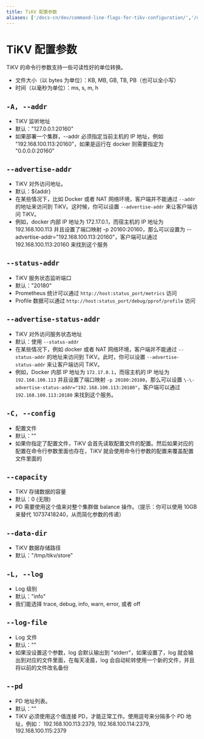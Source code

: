 ```yaml
---
title: TiKV 配置参数
aliases: ['/docs-cn/dev/command-line-flags-for-tikv-configuration/','/docs-cn/dev/reference/configuration/tikv-server/configuration/']
---
```


# TiKV 配置参数

TiKV 的命令行参数支持一些可读性好的单位转换。

+ 文件大小（以 bytes 为单位）：KB, MB, GB, TB, PB（也可以全小写）
+ 时间（以毫秒为单位）：ms, s, m, h

## `-A, --addr`

+ TiKV 监听地址
+ 默认："127.0.0.1:20160"
+ 如果部署一个集群，\-\-addr 必须指定当前主机的 IP 地址，例如 "192.168.100.113:20160"，如果是运行在 docker 则需要指定为 "0.0.0.0:20160"

## `--advertise-addr`

+ TiKV 对外访问地址。
+ 默认：${addr}
+ 在某些情况下，比如 Docker 或者 NAT 网络环境，客户端并不能通过 `--addr` 的地址来访问到 TiKV。这时候，你可以设置 `--advertise-addr` 来让客户端访问 TiKV。
+ 例如，docker 内部 IP 地址为 172.17.0.1，而宿主机的 IP 地址为 192.168.100.113 并且设置了端口映射 -p 20160:20160，那么可以设置为 \-\-advertise-addr="192.168.100.113:20160"，客户端可以通过 192.168.100.113:20160 来找到这个服务

## `--status-addr`

+ TiKV 服务状态监听端口
+ 默认："20180"
+ Prometheus 统计可以通过 `http://host:status_port/metrics` 访问
+ Profile 数据可以通过 `http://host:status_port/debug/pprof/profile` 访问

## `--advertise-status-addr`

+ TiKV 对外访问服务状态地址
+ 默认：使用 `--status-addr`
+ 在某些情况下，例如 docker 或者 NAT 网络环境，客户端并不能通过 `--status-addr` 的地址来访问到 TiKV。此时，你可以设置 `--advertise-status-addr` 来让客户端访问 TiKV。
+ 例如，Docker 内部 IP 地址为 `172.17.0.1`，而宿主机的 IP 地址为 `192.168.100.113` 并且设置了端口映射 `-p 20180:20180`，那么可以设置 `\-\-advertise-status-addr="192.168.100.113:20180"`，客户端可以通过 `192.168.100.113:20180` 来找到这个服务。

## `-C, --config`

+ 配置文件
+ 默认：""
+ 如果你指定了配置文件，TiKV 会首先读取配置文件的配置。然后如果对应的配置在命令行参数里面也存在，TiKV 就会使用命令行参数的配置来覆盖配置文件里面的

## `--capacity`

+ TiKV 存储数据的容量
+ 默认：0 (无限)
+ PD 需要使用这个值来对整个集群做 balance 操作。（提示：你可以使用 10GB 来替代 10737418240，从而简化参数的传递）

## `--data-dir`

+ TiKV 数据存储路径
+ 默认："/tmp/tikv/store"

## `-L, --log`

+ Log 级别
+ 默认："info"
+ 我们能选择 trace, debug, info, warn, error, 或者 off

## `--log-file`

+ Log 文件
+ 默认：""
+ 如果没设置这个参数，log 会默认输出到 "stderr"，如果设置了，log 就会输出到对应的文件里面，在每天凌晨，log 会自动轮转使用一个新的文件，并且将以前的文件改名备份

## `--pd`

+ PD 地址列表。
+ 默认：""
+ TiKV 必须使用这个值连接 PD，才能正常工作。使用逗号来分隔多个 PD 地址，例如：
  192.168.100.113:2379, 192.168.100.114:2379, 192.168.100.115:2379
